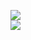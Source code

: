 [![](https://img.shields.io/badge/Made%20With-Github%20Spray-lightgrey.svg?style=for-the-badge&logo=github)](https://github.com/Annihil/github-spray#26455)  
[![](https://i.imgur.com/2DrTn0Z.gif)](https://github.com/Annihil/github-spray)